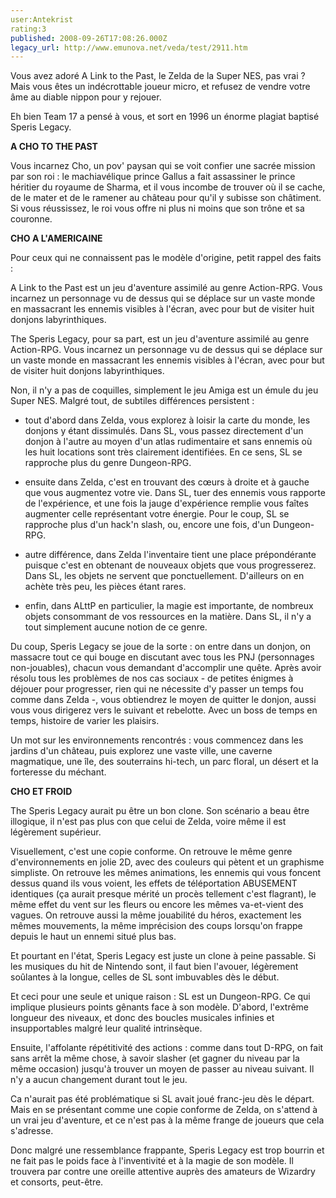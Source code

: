 ```yaml
---
user:Antekrist
rating:3
published: 2008-09-26T17:08:26.000Z
legacy_url: http://www.emunova.net/veda/test/2911.htm
---
```

Vous avez adoré A Link to the Past, le Zelda de la Super NES, pas vrai ? Mais vous êtes un indécrottable joueur micro, et refusez de vendre votre âme au diable nippon pour y rejouer.  

Eh bien Team 17 a pensé à vous, et sort en 1996 un énorme plagiat baptisé Speris Legacy.  

  

**A CHO TO THE PAST**  

Vous incarnez Cho, un pov' paysan qui se voit confier une sacrée mission par son roi : le machiavélique prince Gallus a fait assassiner le prince héritier du royaume de Sharma, et il vous incombe de trouver où il se cache, de le mater et de le ramener au château pour qu'il y subisse son châtiment. Si vous réussissez, le roi vous offre ni plus ni moins que son trône et sa couronne.  

  

**CHO A L'AMERICAINE**  

Pour ceux qui ne connaissent pas le modèle d'origine, petit rappel des faits :  

A Link to the Past est un jeu d'aventure assimilé au genre Action-RPG. Vous incarnez un personnage vu de dessus qui se déplace sur un vaste monde en massacrant les ennemis visibles à l'écran, avec pour but de visiter huit donjons labyrinthiques.  

The Speris Legacy, pour sa part, est un jeu d'aventure assimilé au genre Action-RPG. Vous incarnez un personnage vu de dessus qui se déplace sur un vaste monde en massacrant les ennemis visibles à l'écran, avec pour but de visiter huit donjons labyrinthiques.  

  

Non, il n'y a pas de coquilles, simplement le jeu Amiga est un émule du jeu Super NES. Malgré tout, de subtiles différences persistent :   

- tout d'abord dans Zelda, vous explorez à loisir la carte du monde, les donjons y étant dissimulés. Dans SL, vous passez directement d'un donjon à l'autre au moyen d'un atlas rudimentaire et sans ennemis où les huit locations sont très clairement identifiées. En ce sens, SL se rapproche plus du genre Dungeon-RPG.  

- ensuite dans Zelda, c'est en trouvant des cœurs à droite et à gauche que vous augmentez votre vie. Dans SL, tuer des ennemis vous rapporte de l'expérience, et une fois la jauge d'expérience remplie vous faîtes augmenter celle représentant votre énergie. Pour le coup, SL se rapproche plus d'un hack'n slash, ou, encore une fois, d'un Dungeon-RPG.  

- autre différence, dans Zelda l'inventaire tient une place prépondérante puisque c'est en obtenant de nouveaux objets que vous progresserez. Dans SL, les objets ne servent que ponctuellement. D'ailleurs on en achète très peu, les pièces étant rares.  

- enfin, dans ALttP en particulier, la magie est importante, de nombreux objets consommant de vos ressources en la matière. Dans SL, il n'y a tout simplement aucune notion de ce genre.  

  

Du coup, Speris Legacy se joue de la sorte : on entre dans un donjon, on massacre tout ce qui bouge en discutant avec tous les PNJ (personnages non-jouables), chacun vous demandant d'accomplir une quête. Après avoir résolu tous les problèmes de nos cas sociaux - de petites énigmes à déjouer pour progresser, rien qui ne nécessite d'y passer un temps fou comme dans Zelda -, vous obtiendrez le moyen de quitter le donjon, aussi vous vous dirigerez vers le suivant et rebelotte. Avec un boss de temps en temps, histoire de varier les plaisirs.  

Un mot sur les environnements rencontrés : vous commencez dans les jardins d'un château, puis explorez une vaste ville, une caverne magmatique, une île, des souterrains hi-tech, un parc floral, un désert et la forteresse du méchant.  

  

**CHO ET FROID**  

The Speris Legacy aurait pu être un bon clone. Son scénario a beau être illogique, il n'est pas plus con que celui de Zelda, voire même il est légèrement supérieur.  

Visuellement, c'est une copie conforme. On retrouve le même genre d'environnements en jolie 2D, avec des couleurs qui pètent et un graphisme simpliste. On retrouve les mêmes animations, les ennemis qui vous foncent dessus quand ils vous voient, les effets de téléportation ABUSEMENT identiques (ça aurait presque mérité un procès tellement c'est flagrant), le même effet du vent sur les fleurs ou encore les mêmes va-et-vient des vagues. On retrouve aussi la même jouabilité du héros, exactement les mêmes mouvements, la même imprécision des coups lorsqu'on frappe depuis le haut un ennemi situé plus bas.  

  

Et pourtant en l'état, Speris Legacy est juste un clone à peine passable. Si les musiques du hit de Nintendo sont, il faut bien l'avouer, légèrement soûlantes à la longue, celles de SL sont imbuvables dès le début.  

Et ceci pour une seule et unique raison : SL est un Dungeon-RPG. Ce qui implique plusieurs points gênants face à son modèle. D'abord, l'extrême longueur des niveaux, et donc des boucles musicales infinies et insupportables malgré leur qualité intrinsèque.  

  

Ensuite, l'affolante répétitivité des actions : comme dans tout D-RPG, on fait sans arrêt la même chose, à savoir slasher (et gagner du niveau par la même occasion) jusqu'à trouver un moyen de passer au niveau suivant. Il n'y a aucun changement durant tout le jeu.  

Ca n'aurait pas été problématique si SL avait joué franc-jeu dès le départ. Mais en se présentant comme une copie conforme de Zelda, on s'attend à un vrai jeu d'aventure, et ce n'est pas à la même frange de joueurs que cela s'adresse.  

  

Donc malgré une ressemblance frappante, Speris Legacy est trop bourrin et ne fait pas le poids face à l'inventivité et à la magie de son modèle. Il trouvera par contre une oreille attentive auprès des amateurs de Wizardry et consorts, peut-être.